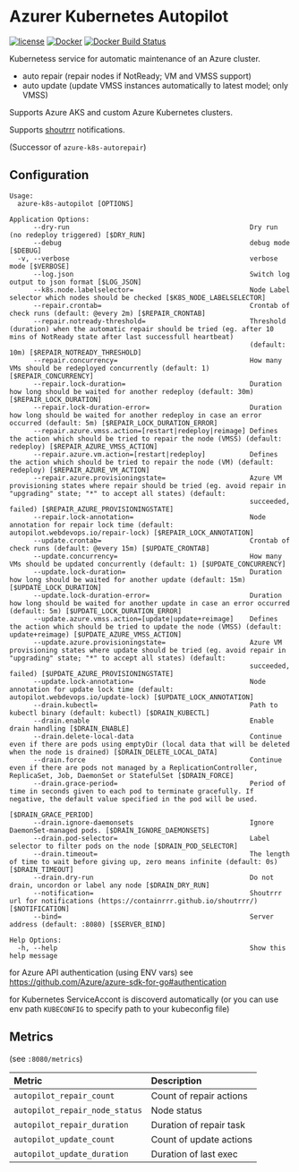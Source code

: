 Azurer Kubernetes Autopilot
============================

[![license](https://img.shields.io/github/license/webdevops/azure-k8s-autopilot.svg)](https://github.com/webdevops/azure-k8s-autopilot/blob/master/LICENSE)
[![Docker](https://img.shields.io/badge/docker-webdevops%2Fazure--k8s--autopilot-blue.svg?longCache=true&style=flat&logo=docker)](https://hub.docker.com/r/webdevops/azure-k8s-autopilot/)
[![Docker Build Status](https://img.shields.io/docker/cloud/build/webdevops/azure-k8s-autopilot)](https://hub.docker.com/r/webdevops/azure-k8s-autopilot/)

Kubernetess service for automatic maintenance of an Azure cluster.

- auto repair (repair nodes if NotReady; VM and VMSS support)
- auto update (update VMSS instances automatically to latest model; only VMSS)

Supports Azure AKS and custom Azure Kubernetes clusters.

Supports [shoutrrr](https://containrrr.github.io/shoutrrr/) notifications.

(Successor of `azure-k8s-autorepair`)

Configuration
-------------

```
Usage:
  azure-k8s-autopilot [OPTIONS]

Application Options:
      --dry-run                                             Dry run (no redeploy triggered) [$DRY_RUN]
      --debug                                               debug mode [$DEBUG]
  -v, --verbose                                             verbose mode [$VERBOSE]
      --log.json                                            Switch log output to json format [$LOG_JSON]
      --k8s.node.labelselector=                             Node Label selector which nodes should be checked [$K8S_NODE_LABELSELECTOR]
      --repair.crontab=                                     Crontab of check runs (default: @every 2m) [$REPAIR_CRONTAB]
      --repair.notready-threshold=                          Threshold (duration) when the automatic repair should be tried (eg. after 10 mins of NotReady state after last successfull heartbeat)
                                                            (default: 10m) [$REPAIR_NOTREADY_THRESHOLD]
      --repair.concurrency=                                 How many VMs should be redeployed concurrently (default: 1) [$REPAIR_CONCURRENCY]
      --repair.lock-duration=                               Duration how long should be waited for another redeploy (default: 30m) [$REPAIR_LOCK_DURATION]
      --repair.lock-duration-error=                         Duration how long should be waited for another redeploy in case an error occurred (default: 5m) [$REPAIR_LOCK_DURATION_ERROR]
      --repair.azure.vmss.action=[restart|redeploy|reimage] Defines the action which should be tried to repair the node (VMSS) (default: redeploy) [$REPAIR_AZURE_VMSS_ACTION]
      --repair.azure.vm.action=[restart|redeploy]           Defines the action which should be tried to repair the node (VM) (default: redeploy) [$REPAIR_AZURE_VM_ACTION]
      --repair.azure.provisioningstate=                     Azure VM provisioning states where repair should be tried (eg. avoid repair in "upgrading" state; "*" to accept all states) (default:
                                                            succeeded, failed) [$REPAIR_AZURE_PROVISIONINGSTATE]
      --repair.lock-annotation=                             Node annotation for repair lock time (default: autopilot.webdevops.io/repair-lock) [$REPAIR_LOCK_ANNOTATION]
      --update.crontab=                                     Crontab of check runs (default: @every 15m) [$UPDATE_CRONTAB]
      --update.concurrency=                                 How many VMs should be updated concurrently (default: 1) [$UPDATE_CONCURRENCY]
      --update.lock-duration=                               Duration how long should be waited for another update (default: 15m) [$UPDATE_LOCK_DURATION]
      --update.lock-duration-error=                         Duration how long should be waited for another update in case an error occurred (default: 5m) [$UPDATE_LOCK_DURATION_ERROR]
      --update.azure.vmss.action=[update|update+reimage]    Defines the action which should be tried to update the node (VMSS) (default: update+reimage) [$UPDATE_AZURE_VMSS_ACTION]
      --update.azure.provisioningstate=                     Azure VM provisioning states where update should be tried (eg. avoid repair in "upgrading" state; "*" to accept all states) (default:
                                                            succeeded, failed) [$UPDATE_AZURE_PROVISIONINGSTATE]
      --update.lock-annotation=                             Node annotation for update lock time (default: autopilot.webdevops.io/update-lock) [$UPDATE_LOCK_ANNOTATION]
      --drain.kubectl=                                      Path to kubectl binary (default: kubectl) [$DRAIN_KUBECTL]
      --drain.enable                                        Enable drain handling [$DRAIN_ENABLE]
      --drain.delete-local-data                             Continue even if there are pods using emptyDir (local data that will be deleted when the node is drained) [$DRAIN_DELETE_LOCAL_DATA]
      --drain.force                                         Continue even if there are pods not managed by a ReplicationController, ReplicaSet, Job, DaemonSet or StatefulSet [$DRAIN_FORCE]
      --drain.grace-period=                                 Period of time in seconds given to each pod to terminate gracefully. If negative, the default value specified in the pod will be used.
                                                            [$DRAIN_GRACE_PERIOD]
      --drain.ignore-daemonsets                             Ignore DaemonSet-managed pods. [$DRAIN_IGNORE_DAEMONSETS]
      --drain.pod-selector=                                 Label selector to filter pods on the node [$DRAIN_POD_SELECTOR]
      --drain.timeout=                                      The length of time to wait before giving up, zero means infinite (default: 0s) [$DRAIN_TIMEOUT]
      --drain.dry-run                                       Do not drain, uncordon or label any node [$DRAIN_DRY_RUN]
      --notification=                                       Shoutrrr url for notifications (https://containrrr.github.io/shoutrrr/) [$NOTIFICATION]
      --bind=                                               Server address (default: :8080) [$SERVER_BIND]

Help Options:
  -h, --help                                                Show this help message
```

for Azure API authentication (using ENV vars) see https://github.com/Azure/azure-sdk-for-go#authentication

for Kubernetes ServiceAccont is discoverd automatically (or you can use env path `KUBECONFIG` to specify path to your kubeconfig file)

Metrics
-------

 (see `:8080/metrics`)

| Metric                         | Description                                     |
|:-------------------------------|:------------------------------------------------|
| `autopilot_repair_count`       | Count of repair actions                         |
| `autopilot_repair_node_status` | Node status                                     |
| `autopilot_repair_duration`    | Duration of repair task                         |
| `autopilot_update_count`       | Count of update actions                         |
| `autopilot_update_duration`    | Duration of last exec                           |
